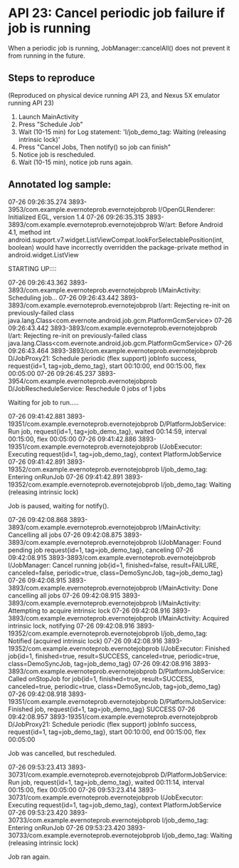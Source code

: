 # API 23: Cancel periodic job failure if job is running
When a periodic job is running, JobManager::cancelAll() does not prevent it from running in the future. 

## Steps to reproduce
(Reproduced on physical device running API 23, and Nexus 5X emulator running API 23)

1. Launch MainActivity
2. Press "Schedule Job"
3. Wait (10-15 min) for Log statement: 'I/job_demo_tag: Waiting (releasing intrinsic lock)'
4. Press "Cancel Jobs, Then notify() so job can finish"
5. Notice job is rescheduled.
6. Wait (10-15 min), notice job runs again.

## Annotated log sample:

07-26 09:26:35.274 3893-3953/com.example.evernoteprob.evernotejobprob I/OpenGLRenderer: Initialized EGL, version 1.4
07-26 09:26:35.315 3893-3893/com.example.evernoteprob.evernotejobprob W/art: Before Android 4.1, method int android.support.v7.widget.ListViewCompat.lookForSelectablePosition(int, boolean) would have incorrectly overridden the package-private method in android.widget.ListView

STARTING UP::::

07-26 09:26:43.362 3893-3893/com.example.evernoteprob.evernotejobprob I/MainActivity: Scheduling job...
07-26 09:26:43.442 3893-3893/com.example.evernoteprob.evernotejobprob I/art: Rejecting re-init on previously-failed class java.lang.Class<com.evernote.android.job.gcm.PlatformGcmService>
07-26 09:26:43.442 3893-3893/com.example.evernoteprob.evernotejobprob I/art: Rejecting re-init on previously-failed class java.lang.Class<com.evernote.android.job.gcm.PlatformGcmService>
07-26 09:26:43.464 3893-3893/com.example.evernoteprob.evernotejobprob D/JobProxy21: Schedule periodic (flex support) jobInfo success, request{id=1, tag=job_demo_tag}, start 00:10:00, end 00:15:00, flex 00:05:00
07-26 09:26:45.237 3893-3954/com.example.evernoteprob.evernotejobprob D/JobRescheduleService: Reschedule 0 jobs of 1 jobs

Waiting for job to run.....

07-26 09:41:42.881 3893-19351/com.example.evernoteprob.evernotejobprob D/PlatformJobService: Run job, request{id=1, tag=job_demo_tag}, waited 00:14:59, interval 00:15:00, flex 00:05:00
07-26 09:41:42.886 3893-19351/com.example.evernoteprob.evernotejobprob I/JobExecutor: Executing request{id=1, tag=job_demo_tag}, context PlatformJobService
07-26 09:41:42.891 3893-19352/com.example.evernoteprob.evernotejobprob I/job_demo_tag: Entering onRunJob
07-26 09:41:42.891 3893-19352/com.example.evernoteprob.evernotejobprob I/job_demo_tag: Waiting (releasing intrinsic lock)

Job is paused, waiting for notify().

07-26 09:42:08.868 3893-3893/com.example.evernoteprob.evernotejobprob I/MainActivity: Cancelling all jobs
07-26 09:42:08.875 3893-3893/com.example.evernoteprob.evernotejobprob I/JobManager: Found pending job request{id=1, tag=job_demo_tag}, canceling
07-26 09:42:08.915 3893-3893/com.example.evernoteprob.evernotejobprob I/JobManager: Cancel running job{id=1, finished=false, result=FAILURE, canceled=false, periodic=true, class=DemoSyncJob, tag=job_demo_tag}
07-26 09:42:08.915 3893-3893/com.example.evernoteprob.evernotejobprob I/MainActivity: Done cancelling all jobs
07-26 09:42:08.915 3893-3893/com.example.evernoteprob.evernotejobprob I/MainActivity: Attempting to acquire intrinsic lock
07-26 09:42:08.916 3893-3893/com.example.evernoteprob.evernotejobprob I/MainActivity: Acquired intrinsic lock, notifying
07-26 09:42:08.916 3893-19352/com.example.evernoteprob.evernotejobprob I/job_demo_tag: Notified (acquired intrinsic lock)
07-26 09:42:08.916 3893-19352/com.example.evernoteprob.evernotejobprob I/JobExecutor: Finished job{id=1, finished=true, result=SUCCESS, canceled=true, periodic=true, class=DemoSyncJob, tag=job_demo_tag}
07-26 09:42:08.916 3893-3893/com.example.evernoteprob.evernotejobprob D/PlatformJobService: Called onStopJob for job{id=1, finished=true, result=SUCCESS, canceled=true, periodic=true, class=DemoSyncJob, tag=job_demo_tag}
07-26 09:42:08.918 3893-19351/com.example.evernoteprob.evernotejobprob D/PlatformJobService: Finished job, request{id=1, tag=job_demo_tag} SUCCESS
07-26 09:42:08.957 3893-19351/com.example.evernoteprob.evernotejobprob D/JobProxy21: Schedule periodic (flex support) jobInfo success, request{id=1, tag=job_demo_tag}, start 00:10:00, end 00:15:00, flex 00:05:00

Job was cancelled, but rescheduled.

07-26 09:53:23.413 3893-30731/com.example.evernoteprob.evernotejobprob D/PlatformJobService: Run job, request{id=1, tag=job_demo_tag}, waited 00:11:14, interval 00:15:00, flex 00:05:00
07-26 09:53:23.414 3893-30731/com.example.evernoteprob.evernotejobprob I/JobExecutor: Executing request{id=1, tag=job_demo_tag}, context PlatformJobService
07-26 09:53:23.420 3893-30733/com.example.evernoteprob.evernotejobprob I/job_demo_tag: Entering onRunJob
07-26 09:53:23.420 3893-30733/com.example.evernoteprob.evernotejobprob I/job_demo_tag: Waiting (releasing intrinsic lock)

Job ran again.

